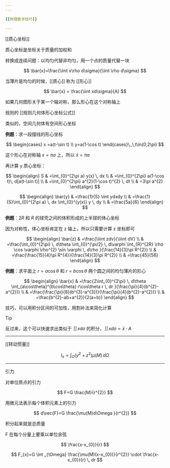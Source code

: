 ```yaml
---
---

[[物理数学技巧]]

---
```


[[质心坐标]]

质心坐标是坐标关于质量的加权和

转换成连续问题：以均匀代替非均匀，用一个点的质量代替一块

$$
\bar{x}=\frac{\iint x\rho d\sigma}{\iint \rho d\sigma}
$$

当薄片是均匀的时候，[[质心]] 称为 [[形心]]

$$
\bar{x} = \frac{\iint xd\sigma}{A}
$$

如果几何图形关于某一个轴对称，那么形心在这个对称轴上

规则的 [[规则几何体形心坐标公式]]

类似的，空间几何体有空间形心坐标


**例题**：求一段摆线的形心坐标

$$
\begin{cases}
x =a(t-\sin t) \\
y=a(1-\cos t)
\end{cases}\,,\,t\in(0,2\pi)
$$

这个形心在对称轴 $x=\pi a$ 上，所以 $\bar{x}=\pi a$

再计算 y 质心坐标：

$$
\begin{align}
S & =\int_{0}^{2\pi a} y(x) \, dx \\
  & =\int_{0}^{2\pi}  a(1-\cos t)\, d[a(t-\sin t)]  \\
 & =\int_{0}^{2\pi} a^{2}(1-\cos t)^{2} \, dt  \\
 & =3\pi a^{2}
\end{align}
$$

$$
\begin{align}
\bar{y} & =\frac{1}{S} \iint ydxdy \\
 & =\frac{1}{S}\int_{0}^{2\pi a}  \, dx \int_{0}^{y(x)} y \, dy \\ 
  & =\frac{5a}{6} 
\end{align}
$$

**例题**：$2 R$ 和 $R$ 的球壳之间的体积形成的上半球的体心坐标

因为对称性，体心坐标肯定在 z 轴上，所以只需要计算 z 坐标即可

$$
\begin{align}
\bar{z} & =\frac{\iiint zdv}{\iiint dV} \\
 & =\frac{\int_{0}^{2\pi}  \, d\theta \int_{0}^{\pi/2}  \, d\varphi \int_{R}^{2R} \rho \cos \varphi \rho^{2} \sin \varphi \, d\rho   }{\frac{14}{3}\pi R^{2}} \\
 & =\frac{\frac{15}{4}\pi R^{4}}{\frac{14}{3}\pi R^{2}} \\
 & =\frac{45}{56}
\end{align}
$$

**例题**：求平面上 $r=a\cos\theta$ 和 $r=b\cos \theta$ 两个圆之间的均匀薄片的形心

$$
\begin{align}
\bar{x} & =\frac{2\int_{0}^{2\pi}  \, d\theta \int_{a\cos\theta}^{b\cos\theta} r\cos\theta r \, dr }{\frac{\pi}{4}(b^{2}-a^{2})}  \\
 & =\frac{\frac{\pi}{8}(b^{3}-a^{3})}{\frac{\pi}{4}(b^{2}-a^{2})} \\
 & =\frac{b^{2}-ab+a^{2}}{2(a+b)}
\end{align}
$$

技巧，可以用积分区间的可加性，用割补法来简化计算


> [!tip]
> 反过来，这个可以快速求出类似于 $\iint x d\sigma$ 的积分，$\iint xd\sigma =\bar{x} \cdot {A}$


---

[[转动惯量]]

$$
I_{x}=\int _{\Omega}(y^{2}+z^{2})\mu(M) \, d\Omega
$$

---

引力


对单位质点的引力

$$
F=G \frac{M}{r^{2}}
$$

用微元法表示每个体积元素上的引力

$$
d\vec{F}=G \frac{\mu(M)d\Omega }{r^{2}}
$$

积分起来就是总质量

F 在每个分量上要乘以单位余弦

$$
\frac{x-x_{0}}{r}
$$

$$
F_{x}=G \int _{\Omega} \frac{\mu(M)(x-x_{0})}{r^{2}} \cdot \frac{x-x_{0}}{r} \, dr
$$
